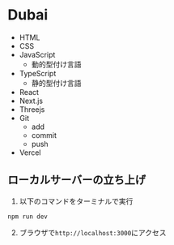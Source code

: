 # Dubai

- HTML
- CSS
- JavaScript
  - 動的型付け言語
- TypeScript
  - 静的型付け言語
- React
- Next.js
- Threejs
- Git
    - add
    - commit
    - push
- Vercel

## ローカルサーバーの立ち上げ

1. 以下のコマンドをターミナルで実行
```
npm run dev
```

2. ブラウザで`http://localhost:3000`にアクセス
